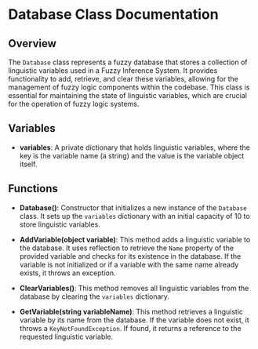 # Database Class Documentation

## Overview
The `Database` class represents a fuzzy database that stores a collection of linguistic variables used in a Fuzzy Inference System. It provides functionality to add, retrieve, and clear these variables, allowing for the management of fuzzy logic components within the codebase. This class is essential for maintaining the state of linguistic variables, which are crucial for the operation of fuzzy logic systems.

## Variables
- **variables**: A private dictionary that holds linguistic variables, where the key is the variable name (a string) and the value is the variable object itself.

## Functions
- **Database()**: Constructor that initializes a new instance of the `Database` class. It sets up the `variables` dictionary with an initial capacity of 10 to store linguistic variables.

- **AddVariable(object variable)**: This method adds a linguistic variable to the database. It uses reflection to retrieve the `Name` property of the provided variable and checks for its existence in the database. If the variable is not initialized or if a variable with the same name already exists, it throws an exception.

- **ClearVariables()**: This method removes all linguistic variables from the database by clearing the `variables` dictionary.

- **GetVariable(string variableName)**: This method retrieves a linguistic variable by its name from the database. If the variable does not exist, it throws a `KeyNotFoundException`. If found, it returns a reference to the requested linguistic variable.